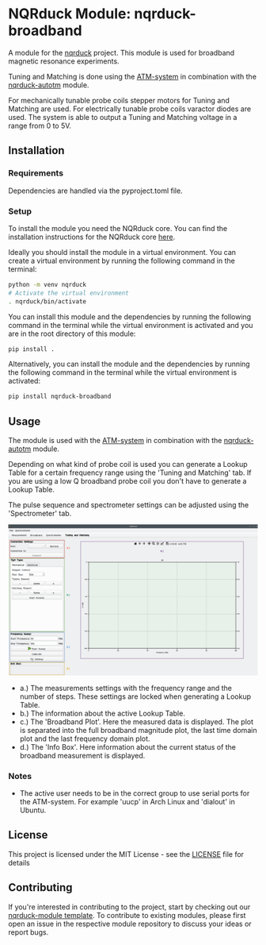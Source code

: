 # NQRduck Module: nqrduck-broadband

A module for the [nqrduck](https://github.com/nqrduck/nqrduck) project. This module is used for broadband magnetic resonance experiments.

Tuning and Matching is done using the [ATM-system](https://github.com/nqrduck/ATM) in combination with the [nqrduck-autotm](https://github.com/nqrduck/nqrduck-autotm) module.

For mechanically tunable probe coils stepper motors for Tuning and Matching are used. 
For electrically tunable probe coils varactor diodes are used. The system is able to output a Tuning and Matching voltage in a range from 0 to 5V.

## Installation

### Requirements
Dependencies are handled via the pyproject.toml file.

### Setup
To install the module you need the NQRduck core. You can find the installation instructions for the NQRduck core [here](https://github.com/nqrduck/nqrduck).

Ideally you should install the module in a virtual environment. You can create a virtual environment by running the following command in the terminal:
```bash
python -m venv nqrduck
# Activate the virtual environment
. nqrduck/bin/activate
```

You can install this module and the dependencies by running the following command in the terminal while the virtual environment is activated and you are in the root directory of this module:
```bash
pip install .
```
Alternatively, you can install the module and the dependencies by running the following command in the terminal while the virtual environment is activated:
```bash
pip install nqrduck-broadband
```

## Usage
The module is used with the [ATM-system](https://github.com/nqrduck/ATM) in combination with the [nqrduck-autotm](https://github.com/nqrduck/nqrduck-autotm) module. 

Depending on what kind of probe coil is used you can generate a Lookup Table for a certain frequency range using the 'Tuning and Matching' tab.
If you are using a low Q broadband probe coil you don't have to generate a Lookup Table.

The pulse sequence and spectrometer settings can be adjusted using the 'Spectrometer' tab. 

<img src="https://raw.githubusercontent.com/nqrduck/nqrduck-autotm/d15d85be91195e3e7b514b60b3cef6d1dcde5e1e/docs/img/autotm-labeled.png" alt="drawing" width="800">

- a.) The measurements settings with the frequency range and the number of steps. These settings are locked when generating a Lookup Table.
- b.) The information about the active Lookup Table.
- c.) The 'Broadband Plot'. Here the measured data is displayed. The plot is separated into the full broadband magnitude plot, the last time domain plot and the last frequency domain plot.
- d.) The 'Info Box'. Here information about the current status of the broadband measurement is displayed.



### Notes
- The active user needs to be in the correct group to use serial ports for the ATM-system. For example 'uucp' in Arch Linux and 'dialout' in Ubuntu.

## License
This project is licensed under the MIT License - see the [LICENSE](LICENSE) file for details

## Contributing
If you're interested in contributing to the project, start by checking out our [nqrduck-module template](https://github.com/nqrduck/nqrduck-module). To contribute to existing modules, please first open an issue in the respective module repository to discuss your ideas or report bugs.
